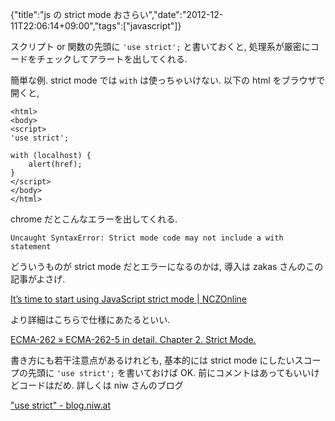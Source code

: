 {"title":"js の strict mode おさらい","date":"2012-12-11T22:06:14+09:00","tags":["javascript"]}

スクリプト or 関数の先頭に `'use strict';` と書いておくと, 処理系が厳密にコードをチェックしてアラートを出してくれる.

簡単な例. strict mode では `with` は使っちゃいけない. 以下の html をブラウザで開くと,

    <html>
    <body>
    <script>
    'use strict';
    
    with (localhost) {
        alert(href);
    }
    </script>
    </body>
    </html>

chrome だとこんなエラーを出してくれる.

    Uncaught SyntaxError: Strict mode code may not include a with statement

どういうものが strict mode だとエラーになるのかは, 導入は zakas さんのこの記事がよさげ.

[It’s time to start using JavaScript strict mode \| NCZOnline](http://www.nczonline.net/blog/2012/03/13/its-time-to-start-using-javascript-strict-mode/)

より詳細はこちらで仕様にあたるといい.

[ECMA-262 » ECMA-262-5 in detail. Chapter 2. Strict Mode.](http://dmitrysoshnikov.com/ecmascript/es5-chapter-2-strict-mode/)

書き方にも若干注意点があるけれども, 基本的には strict mode にしたいスコープの先頭に `'use strict';` を書いておけば OK. 前にコメントはあってもいいけどコードはだめ. 詳しくは niw さんのブログ

["use strict" - blog.niw.at](http://blog.niw.at/post/26687866336)
